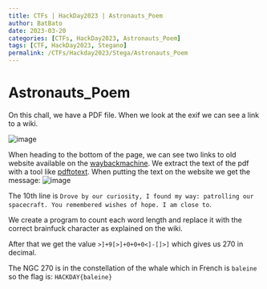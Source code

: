 ```yaml
---
title: CTFs | HackDay2023 | Astronauts_Poem
author: BatBato
date: 2023-03-20
categories: [CTFs, HackDay2023, Astronauts_Poem]
tags: [CTF, HackDay2023, Stegano]
permalink: /CTFs/Hackday2023/Stega/Astronauts_Poem
---
```


# Astronauts_Poem

On this chall, we have a PDF file. When we look at the exif we can see a link to a wiki. 

![image](https://user-images.githubusercontent.com/73934639/226390466-a79d4a3c-7507-46d9-aaf2-8d839ebf020a.png)

When heading to the bottom of the page, we can see two links to old website available on the [waybackmachine](https://web.archive.org/web/20210506123139/https://mcaweb.matc.edu/winslojr/vicom128/final/tio/index.html).
We extract the text of the pdf with a tool like [pdftotext](https://poppler.freedesktop.org/). When putting the text on the website we get the message: 
![image](https://user-images.githubusercontent.com/73934639/226391851-446b60ec-918a-4c1b-9de4-2b873dfbf879.png)

The 10th line is ```Drove by our curiosity, I found my way: patrolling our spacecraft. You remembered wishes of hope. I am close to```.

We create a program to count each word length and replace it with the correct brainfuck character as explained on the wiki.

After that we get the  value ```>]+9[>]+0+0+0<]-[]>]``` which gives us 270 in decimal. 

The NGC 270 is in the constellation of the whale which in French is ```baleine``` so the flag is: ```HACKDAY{baleine}```
